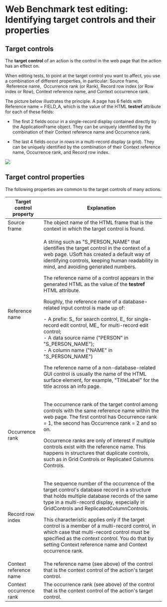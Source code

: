 # Web Benchmark test editing: Identifying target controls and their properties

## Target controls

The **target control** of an action is the control in the web page that the action has an effect on.

When editing tests, to point at the target control you want to affect, you use a combination of different properties, in particular: Source frame,  Reference name,  Occurrence rank (or Rank), Record row index (or Row index or Row), Context reference name, and Context occurrence rank.

The picture below illustrates the principle. A page has 6 fields with Reference name = FIELD_A, which is the value of the HTML **testref** attribute for each of these fields:

- The first 2 fields occur in a single-record display contained directly by the ApplicationFrame object. They can be uniquely identified by the combination of their Context reference name and Occurrence rank.

- The last 4 fields occur in rows in a multi-record display (a grid). They can be uniquely identified by the combination of their Context reference name, Occurrence rank, and Record row index.

![](/api/Web%20and%20app%20UIs/Testing%20your%20web%20application%20with%20USoft%20Web%20Benchmark/assets/5006f154-4cf1-4ec4-9a16-f426d1ab2d87.png)

## Target control properties

The following properties are common to the target controls of many actions.

|**Target control property**|**Explanation**|
|--------|--------|
|Source frame|The object name of the HTML frame that is the context in which the target control is found.|
|Reference name|<p>A string such as "S_PERSON_NAME" that identifies the target control in the context of a web page. USoft has created a default way of identifying controls, keeping human readability in mind, and avoiding generated numbers.</p><p>The reference name of a control appears in the generated HTML as the value of the **testref** HTML attribute.</p><p>Roughly, the reference name of a database-related input control is made up of:</p><p>- A prefix: S_ for search control, E_ for single-record edit control, ME_ for multi-record edit control;<br/>- A data source name ("PERSON" in "S_PERSON_NAME");<br/>- A column name ("NAME" in "S_PERSON_NAME")<br/></p><p>The reference name of a non-database-related GUI control is usually the name of the HTML surface element, for example, "TitleLabel" for the title across an info page.</p>|
|Occurrence rank|<p>The occurrence rank of the target control among controls with the same reference name within the web page. The first control has Occurrence rank = 1, the second has Occurrence rank = 2 and so on.</p><p>Occurrence ranks are only of interest if multiple controls exist with the reference name. This happens in structures that duplicate controls, such as in Grid Controls or Replicated Columns Controls.</p>|
|Record row index|<p>The sequence number of the occurrence of the target control's database record in a structure that holds multiple database records of the same type in a multi-record display, especially in GridControls and ReplicatedColumnControls.</p><p>This characteristic applies only if the target control is a member of a multi-record control, in which case that multi-record control must be specified as the *context control.* You do that by setting Context reference name and Context occurrence rank.</p>|
|Context reference name|The reference name (see above) of the control that is the context control of the action's target control.|
|Context occurrence rank|The occurrence rank (see above) of the control that is the context control of the action's target control.|



 